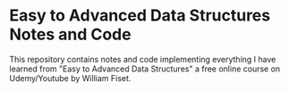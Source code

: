 # Easy to Advanced Data Structures Notes and Code
This repository contains notes and code implementing everything I have learned from "Easy to Advanced Data Structures" a free online course on Udemy/Youtube by William Fiset.
